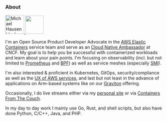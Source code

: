### About

<a href="https://dev.to/mhausenblas">
  <img src="https://d2fltix0v2e0sb.cloudfront.net/dev-badge.svg" alt="Michael Hausenblas's DEV Profile" height="60">
</a> 
<a href="https://stackoverflow.com/users/396567/michael-hausenblas"><img src="https://stackoverflow.com/users/flair/396567.png" height="58"></a>

I'm an Open Source Product Developer Advocate in the [AWS Elastic Containers](https://aws.amazon.com/containers/) service team and serve as an [Cloud Native Ambassador](https://www.cncf.io/people/ambassadors/) at CNCF. My goal is to help you be successful with containerized workloads and learn about your pain points. I'm focusing on observability (incl. but not limited to [Prometheus](https://prometheus.io/) and [BPF](https://ebpf.io/)) as well as service meshes (especially [SMI](https://smi-spec.io/)). 

I'm also interested & proficient in Kubernetes, GitOps, security/compliance as well as the [UX of AWS services](https://ux.aws-cloud.dev/), and last but not least in the advance of applications on Arm-based systems like on our [Graviton](https://aws.amazon.com/ec2/graviton/) offering.

Occasionally, I do live streams either via my [personal site](https://live.mh9.dev/) or via [Containers From The Couch](https://containersfromthecouch.com/).

In my day to day work I mainly use Go, Rust, and shell scripts, but also have done Python, C/C++, Java, and PHP.



